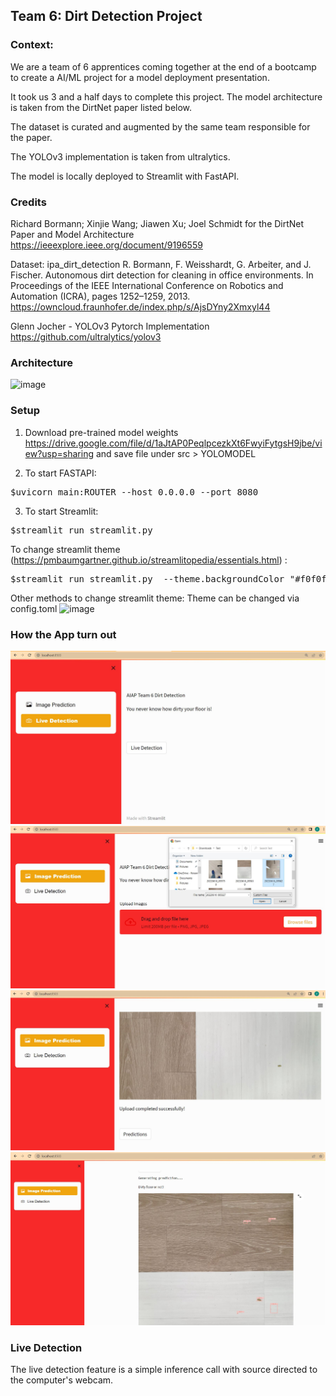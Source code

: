 ## Team 6: Dirt Detection Project

### Context:

We are a team of 6 apprentices coming together at the end of a bootcamp to create a AI/ML project for a model deployment presentation.

It took us 3 and a half days to complete this project. The model architecture is taken from the DirtNet paper listed below.

The dataset is curated and augmented by the same team responsible for the paper.

The YOLOv3 implementation is taken from ultralytics.

The model is locally deployed to Streamlit with FastAPI.

### Credits

Richard Bormann; Xinjie Wang; Jiawen Xu; Joel Schmidt
for the DirtNet Paper and Model Architecture
https://ieeexplore.ieee.org/document/9196559

Dataset: ipa_dirt_detection
R. Bormann, F. Weisshardt, G. Arbeiter, and J. Fischer. 
Autonomous dirt detection for cleaning in office environments. 
In Proceedings of the IEEE International Conference on Robotics and Automation (ICRA), 
pages 1252–1259, 2013.
https://owncloud.fraunhofer.de/index.php/s/AjsDYny2Xmxyl44

Glenn Jocher - YOLOv3 Pytorch Implementation
https://github.com/ultralytics/yolov3

### Architecture
![image](https://user-images.githubusercontent.com/63988785/174216704-8d4656a8-b664-402e-924b-a2ffcda49f0a.png)


### Setup
1) Download pre-trained model weights https://drive.google.com/file/d/1aJtAP0PeqlpcezkXt6FwyiFytgsH9jbe/view?usp=sharing and save file under src > YOLOMODEL

2) To start FASTAPI:  
<pre>
$uvicorn main:ROUTER --host 0.0.0.0 --port 8080
</pre>

3) To start Streamlit:
<pre>
$streamlit run streamlit.py
</pre>

To change streamlit theme (https://pmbaumgartner.github.io/streamlitopedia/essentials.html) :
<pre>
$streamlit run streamlit.py  --theme.backgroundColor "#f0f0f5", --theme.font "sans serif", --theme.primaryColor "#6eb52f", --theme.secondaryBackgroundColor "#e0e0ef", --theme.textColor "#262730"
</pre>

Other methods to change streamlit theme:
Theme can be changed via config.toml
![image](https://user-images.githubusercontent.com/63988785/174215602-37b030ff-0746-4f69-a69d-470f69b888e3.png)

### How the App turn out
![](src/Images/stream_lit_main.JPG)
![](src/Images/stream_lit_upload.JPG)
![](src/Images/stream_lit_predict.JPG)
![](src/Images/stream_lit_predicted.JPG)

### Live Detection

The live detection feature is a simple inference call with source directed to the computer's webcam.
